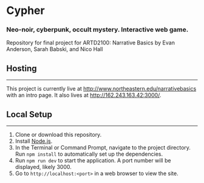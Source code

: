 # Cypher
### Neo-noir, cyberpunk, occult mystery. Interactive web game.
Repository for final project for ARTD2100: Narrative Basics
by Evan Anderson, Sarah Babski, and Nico Hall
## Hosting
---
This project is currently live at http://www.northeastern.edu/narrativebasics with an intro page. It also lives at http://162.243.163.42:3000/.
## Local Setup
---
1. Clone or download this repository.
2. Install [Node.js](https://nodejs.org/en/download/).
3. In the Terminal or Command Prompt, navigate to the project directory. Run `npm install` to automatically set up the dependencies. 
4. Run `npm run dev` to start the application. A port number will be displayed, likely 3000.
5. Go to `http://localhost:<port>` in a web browser to view the site.
